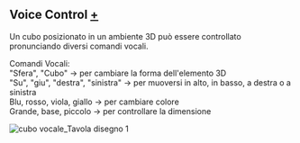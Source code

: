 ## Voice Control [+](https://editor.p5js.org/RobertoAlesi/full/u0AwDYMCh)
Un cubo posizionato in un ambiente 3D può essere controllato pronunciando diversi comandi vocali.

Comandi Vocali:  
"Sfera", "Cubo" -> per cambiare la forma dell'elemento 3D  
"Su", "giu", "destra", "sinistra" -> per muoversi in alto, in basso, a destra o a sinistra  
Blu, rosso, viola, giallo -> per cambiare colore  
Grande, base, piccolo -> per controllare la dimensione  

![cubo vocale_Tavola disegno 1](https://user-images.githubusercontent.com/76455356/121266408-c0db4580-c8ba-11eb-82d2-a2346605dfec.png)
